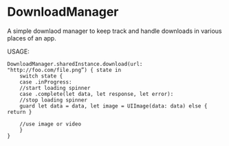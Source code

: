 # DownloadManager

A simple downlaod manager to keep track and handle downloads in various places of an app.

USAGE:

    DownloadManager.sharedInstance.download(url: "http://foo.com/file.png”) { state in
        switch state {
        case .inProgress:
        //start loading spinner
        case .complete(let data, let response, let error):
        //stop loading spinner
        guard let data = data, let image = UIImage(data: data) else { return }
    
        //use image or video
        }
    }
